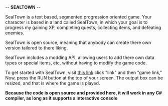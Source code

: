 -- **SEALTOWN** --

SealTown is a text based, segmented progression oriented game. Your character is based in a land called SealTown, in which your goal is to progress my gaining XP, completing quests, collecting items, and defeating enemies.

SealTown is open source, meaning that anybody can create there own version tailored to there liking.

SealTown includes a modding API, allowing users to add there own data types or special items, etc, without having to modify the game code.

To get started with SealTown, visit [this link]([url](https://sites.google.com/k12.leanderisd.org/sealtown/most-recent-release)) click "link" and then "game link,"
Now, press the RUN button at the top of your screen. The output box can be resized, and that is where the game is played.

**Because the code is open source and provided here, it will work in any C# compiler, as long as it supports a interactive console**
